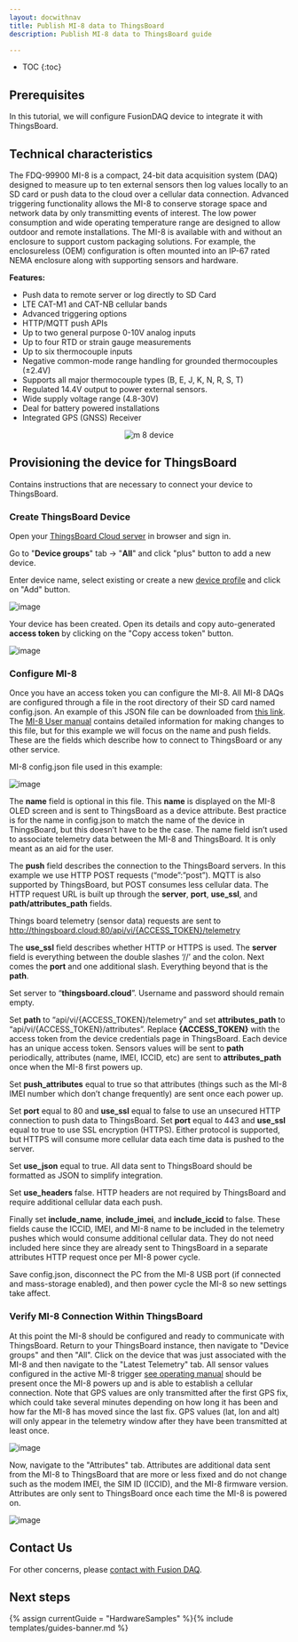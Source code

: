 ```yaml
---
layout: docwithnav
title: Publish MI-8 data to ThingsBoard
description: Publish MI-8 data to ThingsBoard guide

---
```


* TOC
{:toc}

## Prerequisites

In this tutorial, we will configure FusionDAQ device to integrate it with ThingsBoard.

## Technical characteristics

The FDQ-99900 MI-8 is a compact, 24-bit data acquisition system (DAQ) designed to measure up to ten external sensors then log values locally to an SD card or push data to the cloud over a cellular data connection. Advanced triggering functionality allows the MI-8 to conserve storage space and network data by only transmitting events of interest. The low power consumption and wide operating temperature range are designed to allow outdoor and remote installations. The MI-8 is available with and without an enclosure to support custom packaging solutions. For example, the enclosureless (OEM) configuration is often mounted into an IP-67 rated NEMA enclosure along with supporting sensors and hardware.

**Features:**
* Push data to remote server or log directly to SD Card
* LTE CAT-M1 and CAT-NB cellular bands
* Advanced triggering options
* HTTP/MQTT push APIs
* Up to two general purpose 0-10V analog inputs
* Up to four RTD or strain gauge measurements
* Up to six thermocouple inputs
* Negative common-mode range handling for grounded thermocouples (±2.4V)
* Supports all major thermocouple types (B, E, J, K, N, R, S, T)
* Regulated 14.4V output to power external sensors.
* Wide supply voltage range (4.8-30V)
* Deal for battery powered installations
* Integrated GPS (GNSS) Receiver

<p align="center">
   <img src="/images/samples/fusion-daq/m-8-device.png" alt="m 8 device">
</p>

## Provisioning the device for ThingsBoard

Contains instructions that are necessary to connect your device to ThingsBoard.

### Create ThingsBoard Device

Open your [ThingsBoard Cloud server](https://thingsboard.cloud/) in browser and sign in.

Go to "**Device groups**" tab -> "**All**" and click "plus" button to add a new device.

Enter device name, select existing or create a new [device profile](https://docs.sensef.ru/docs/user-guide/device-profiles/) and click on "Add" button.

![image](/images/samples/fusion-daq/fusion-daq-mi-8-create-device-1.png)

Your device has been created. Open its details and copy auto-generated **access token** by clicking on the "Copy access token" button.

![image](/images/samples/fusion-daq/fusion-daq-mi-8-create-device-2.png)

### Configure MI-8

Once you have an access token you can configure the MI-8. All MI-8 DAQs are configured through a file in the root directory of their SD card named config.json.
An example of this JSON file can be downloaded from [this link](/docs/samples/fusion-daq/resources/config.json).
The [MI-8 User manual](https://fusiondaq.com/wp-content/uploads/2023/01/LTEdaq_OperatingManual-1.pdf) contains detailed information for making changes to this file, but for this example we will focus on the name and push fields.
These are the fields which describe how to connect to ThingsBoard or any other service.

MI-8 config.json file used in this example:

![image](/images/samples/fusion-daq/fusion-daq-config-json.png)

The **name** field is optional in this file. This **name** is displayed on the MI-8 OLED screen and is sent to ThingsBoard as a device attribute. Best practice is for the name in config.json to match the name of the device in ThingsBoard, but this doesn’t have to be the case. The name field isn’t used to associate telemetry data between the MI-8 and ThingsBoard. It is only meant as an aid for the user.

The **push** field describes the connection to the ThingsBoard servers. In this example we use HTTP POST requests (“mode”:”post”). MQTT is also supported by ThingsBoard, but POST consumes less cellular data. The HTTP request URL is built up through the **server**, **port**, **use_ssl**, and **path/attributes_path** fields.

Things board telemetry (sensor data) requests are sent to http://thingsboard.cloud:80/api/vi/{ACCESS_TOKEN}/telemetry

The **use_ssl** field describes whether HTTP or HTTPS is used. The **server** field is everything between the double slashes ‘//’ and the colon. Next comes the **port** and one additional slash. Everything beyond that is the **path**.

Set server to “**thingsboard.cloud**”. Username and password should remain empty.

Set **path** to “api/vi/{ACCESS_TOKEN}/telemetry” and set **attributes_path** to “api/vi/{ACCESS_TOKEN}/attributes”.
Replace **{ACCESS_TOKEN}** with the access token from the device credentials page in ThingsBoard.
Each device has an unique access token.
Sensors values will be sent to **path** periodically, attributes (name, IMEI, ICCID, etc) are sent to **attributes_path** once when the MI-8 first powers up.

Set **push_attributes** equal to true so that attributes (things such as the MI-8 IMEI number which don’t change frequently) are sent once each power up.

Set **port** equal to 80 and **use_ssl** equal to false to use an unsecured HTTP connection to push data to ThingsBoard.
Set **port** equal to 443 and **use_ssl** equal to true to use SSL encryption (HTTPS). Either protocol is supported, but HTTPS will consume more cellular data each time data is pushed to the server.

Set **use_json** equal to true. All data sent to ThingsBoard should be formatted as JSON to simplify integration.

Set **use_headers** false. HTTP headers are not required by ThingsBoard and require additional cellular data each push.

Finally set **include_name**, **include_imei**, and **include_iccid** to false. These fields cause the ICCID, IMEI, and MI-8 name to be included in the telemetry pushes which would consume additional cellular data. They do not need included here since they are already sent to ThingsBoard in a separate attributes HTTP request once per MI-8 power cycle.

Save config.json, disconnect the PC from the MI-8 USB port (if connected and mass-storage enabled), and then power cycle the MI-8 so new settings take affect.

### Verify MI-8 Connection Within ThingsBoard

At this point the MI-8 should be configured and ready to communicate with ThingsBoard.
Return to your ThingsBoard instance, then navigate to "Device groups" and then "All".
Click on the device that was just associated with the MI-8 and then navigate to the "Latest Telemetry" tab.
All sensor values configured in the active MI-8 trigger [see operating manual](https://fusiondaq.com/wp-content/uploads/2023/01/LTEdaq_OperatingManual-1.pdf) should be present once the MI-8 powers up and is able to establish a cellular connection.
Note that GPS values are only transmitted after the first GPS fix, which could take several minutes depending on how long it has been and how far the MI-8 has moved since the last fix.
GPS values (lat, lon and alt) will only appear in the telemetry window after they have been transmitted at least once.

![image](/images/samples/fusion-daq/fusion-daq-mi-8-latest-telemetry-1.png)

Now, navigate to the "Attributes" tab. Attributes are additional data sent from the MI-8 to ThingsBoard that are more or less fixed and do not change such as the modem IMEI, the SIM ID (ICCID), and the MI-8 firmware version.
Attributes are only sent to ThingsBoard once each time the MI-8 is powered on.

![image](/images/samples/fusion-daq/fusion-daq-mi-8-attributes-1.png)

## Contact Us

For other concerns, please [contact with Fusion DAQ](https://fusiondaq.com/contact/).

## Next steps

{% assign currentGuide = "HardwareSamples" %}{% include templates/guides-banner.md %}
